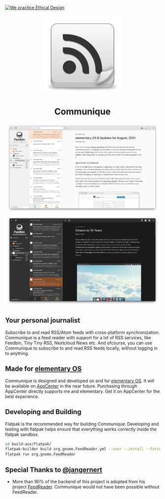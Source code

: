 <a href='https://ind.ie/ethical-design'><img style='margin-left: auto; margin-right: auto;' alt='We practice Ethical Design' src='https://img.shields.io/badge/Ethical_Design-_▲_❤_-blue.svg'></a>

<p align="center">
  <img src="data/application-icons/hicolor/128x128/apps/com.github.suzie97.communique.svg" alt="Icon" />
</p>
<h1 align="center">Communique</h1>

![Screenshot](data/communique-light-screenshot.png)
![Screenshot](data/communique-dark-screenshot.png)

## Your personal journalist
Subscribe to and read RSS/Atom feeds with cross-platform synchronization. Communique is a feed reader with support for a lot of RSS services, like Feedbin, Tiny Tiny RSS, Nextcloud News etc. And ofcourse, you can use Communique to subscribe to and read RSS feeds locally, without logging in to anything.

## Made for [elementary OS](https://elementary.io)

Communique is designed and developed on and for [elementary OS](https://elementary.io). It will be available on [AppCenter](https://appcenter.elementary.io) in the near future. Purchasing through AppCenter directly supports me and elementary. Get it on AppCenter for the best experience.

## Developing and Building

Flatpak is the recommended way for building Communique. Developing and testing with flatpak helps ensure that everything works correctly inside the flatpak sandbox.
```bash
cd build-aux/flatpak/
flatpak-builder build org.gnome.FeedReader.yml --user --install --force-clean
flatpak run org.gnome.FeedReader
```
## Special Thanks to [@jangernert](https://github.com/jangernert)
* More than 90% of the backend of this project is adopted from his project [FeedReader](https://github.com/jangernert/FeedReader). Communique would not have been possible without FeedReader.
